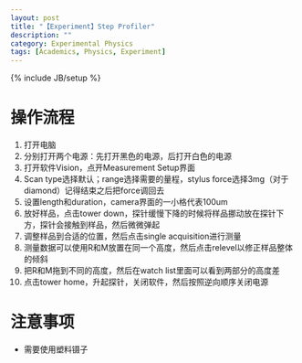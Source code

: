 ```yaml
---
layout: post
title: "【Experiment】Step Profiler"
description: ""
category: Experimental Physics
tags: [Academics, Physics, Experiment]
---
```

{% include JB/setup %}

# 操作流程

1. 打开电脑
1. 分别打开两个电源：先打开黑色的电源，后打开白色的电源
1. 打开软件Vision，点开Measurement Setup界面
1. Scan type选择默认；range选择需要的量程，stylus force选择3mg（对于diamond）记得结束之后把force调回去
1. 设置length和duration，camera界面的一小格代表100um
1. 放好样品，点击tower down，探针缓慢下降的时候将样品挪动放在探针下方，探针会接触到样品，然后微微弹起
1. 调整样品到合适的位置，然后点击single acquisition进行测量
1. 测量数据可以使用R和M放置在同一个高度，然后点击relevel以修正样品整体的倾斜
1. 把R和M拖到不同的高度，然后在watch list里面可以看到两部分的高度差
1. 点击tower home，升起探针，关闭软件，然后按照逆向顺序关闭电源

# 注意事项

* 需要使用塑料镊子
